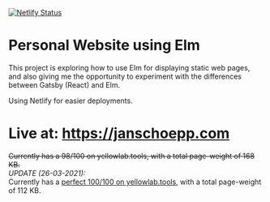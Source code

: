[![Netlify Status](https://api.netlify.com/api/v1/badges/9678c091-bfa9-4c81-947b-e2f113176995/deploy-status)](https://app.netlify.com/sites/janschoepp-prod/deploys)

# Personal Website using Elm
This project is exploring how to use Elm for displaying static web pages, and also giving me the opportunity to experiment with the differences between Gatsby (React) and Elm.  

Using Netlify for easier deployments.

# Live at: https://janschoepp.com  

~~Currently has a 98/100 on yellowlab.tools, with a total page-weight of 168 KB.~~  
_UPDATE (26-03-2021):_  
Currently has a [perfect 100/100 on yellowlab.tools](https://yellowlab.tools/result/fx5n4ofd9v), with a total page-weight of 112 KB.
